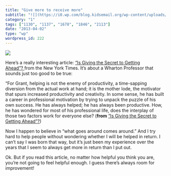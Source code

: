 ```yaml
---
title: "Give more to receive more"
subtitle: "![](https://i0.wp.com/blog.kidsemail.org/wp-content/uploads/2012/11/gifts.jpg?w=584)"
category: "1"
tags: ["1130", "1137", "1678", "1846", "2113"]
date: "2013-04-02"
type: "wp"
wordpress_id: 222
---
```

![](https://i0.wp.com/blog.kidsemail.org/wp-content/uploads/2012/11/gifts.jpg?w=584)

Here’s a really interesting article: [“Is Giving the Secret to Getting Ahead”? ](http://www.nytimes.com/2013/03/31/magazine/is-giving-the-secret-to-getting-ahead.html?ref=magazine)from the New York Times. It’s about a Wharton Professor that sounds just too good to be true:

> 
“For Grant, helping is not the enemy of productivity, a time-sapping diversion from the actual work at hand; it is the mother lode, the motivator that spurs increased productivity and creativity. In some sense, he has built a career in professional motivation by trying to unpack the puzzle of his own success. He has always helped; he has always been productive. How, he has wondered for most of his professional life, does the interplay of those two factors work for everyone else? (**from** [“Is Giving the Secret to Getting Ahead”?](http://www.nytimes.com/2013/03/31/magazine/is-giving-the-secret-to-getting-ahead.html?ref=magazine))

Now I happen to believe in “what goes around comes around.” And I try hard to help people without wondering whether I will be helped in return. I can’t say I was born that way, but it’s just been my experience over the years that I seem to always get more in return than I put out. 

Ok. But if you read this article, no matter how helpful you think you are, you’re not going to feel helpful enough. I guess there’s always room for improvement!